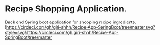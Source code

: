 # Recipe Shopping Application.
Back end Spring boot application for shopping recipe ingredients.
!https://circleci.com/gh/giri-shhh/Recipe-App-SpringBoot/tree/master.svg?style=svg!:https://circleci.com/gh/giri-shhh/Recipe-App-SpringBoot/tree/master
